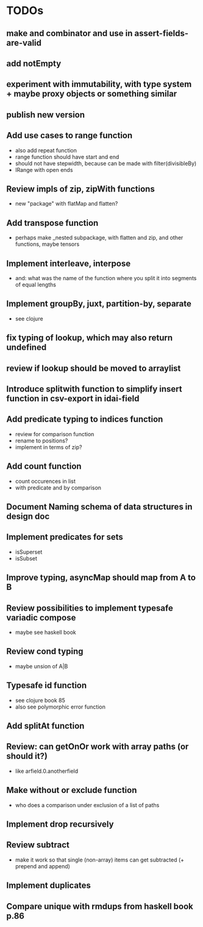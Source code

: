 # TODOs

## make and combinator and use in assert-fields-are-valid

## add notEmpty

## experiment with immutability, with type system + maybe proxy objects or something similar

## publish new version

## Add use cases to range function

* also add repeat function
* range function should have start and end
* should not have stepwidth, because can be made with filter(divisibleBy)
* lRange with open ends

## Review impls of zip, zipWith functions

* new "package" with flatMap and flatten?

## Add transpose function

* perhaps make _nested subpackage, with flatten and zip, and other functions, maybe tensors

## Implement interleave, interpose

* and: what was the name of the function where you split it into segments of equal lengths

## Implement groupBy, juxt, partition-by, separate

* see clojure

## fix typing of lookup, which may also return undefined

## review if lookup should be moved to arraylist

## Introduce splitwith function to simplify insert function in csv-export in idai-field

## Add predicate typing to indices function

* review for comparison function
* rename to positions?
* implement in terms of zip?

## Add count function

* count occurences in list
* with predicate and by comparison

## Document Naming schema of data structures in design doc

## Implement predicates for sets

* isSuperset
* isSubset

## Improve typing, asyncMap should map from A to B

## Review possibilities to implement typesafe variadic compose

* maybe see haskell book

## Review cond typing

* maybe unsion of A|B

## Typesafe id function 

* see clojure book 85
* also see polymorphic error function

## Add splitAt function

## Review: can getOnOr work with array paths (or should it?) 

* like arfield.0.anotherfield

## Make without or exclude function

* who does a comparison under exclusion of a list of paths

## Implement drop recursively

## Review subtract

* make it work so that single (non-array) items can get subtracted (+ prepend and append)

## Implement duplicates

## Compare unique with rmdups from haskell book p.86


